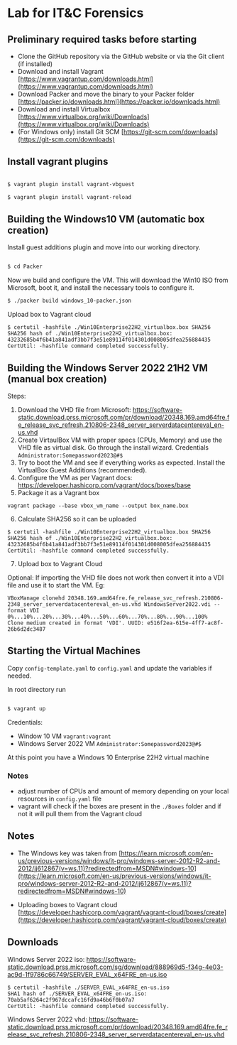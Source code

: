 #  Lab for IT&C Forensics

## Preliminary required tasks before starting
- Clone the GitHub repository via the GitHub website or via the Git client (if installed)
- Download and install Vagrant [https://www.vagrantup.com/downloads.html](https://www.vagrantup.com/downloads.html) 
- Download Packer and move the binary to your Packer folder [https://packer.io/downloads.html](https://packer.io/downloads.html)
- Download and install Virtualbox [https://www.virtualbox.org/wiki/Downloads](https://www.virtualbox.org/wiki/Downloads)
- (For Windows only) install Git SCM [https://git-scm.com/downloads](https://git-scm.com/downloads)

## Install vagrant plugins
```sh

$ vagrant plugin install vagrant-vbguest

$ vagrant plugin install vagrant-reload

```

## Building the Windows10 VM (automatic box creation)
Install guest additions plugin and move into our working directory.
  
```sh

$ cd Packer

```
  
Now we build and configure the VM. This will download the Win10 ISO from Microsoft, boot it, and install the necessary tools to configure it.

```sh
$ ./packer build windows_10-packer.json

```

Upload box to Vagrant cloud
```
$ certutil -hashfile ./Win10Enterprise22H2_virtualbox.box SHA256
SHA256 hash of ./Win10Enterprise22H2_virtualbox.box:
43232685b4f6b41a841adf3bb7f3e51e89114f014301d008005dfea256884435
CertUtil: -hashfile command completed successfully.
```

## Building the Windows Server 2022 21H2 VM (manual box creation)
Steps:
1. Download the VHD file from Microsoft: https://software-static.download.prss.microsoft.com/pr/download/20348.169.amd64fre.fe_release_svc_refresh.210806-2348_server_serverdatacentereval_en-us.vhd
2. Create VirtaulBox VM with proper specs (CPUs, Memory) and use the VHD file as virtual disk. Go through the install wizard. Credentials `Administrator:Somepassword2023@#$`
3. Try to boot the VM and see if everything works as expected. Install the VirtualBox Guest Additions (recommended).
4. Configure the VM as per Vagrant docs: https://developer.hashicorp.com/vagrant/docs/boxes/base 
5. Package it as a Vagrant box 
```
vagrant package --base vbox_vm_name --output box_name.box
```
6. Calculate SHA256 so it can be uploaded
```
$ certutil -hashfile ./Win10Enterprise22H2_virtualbox.box SHA256
SHA256 hash of ./Win10Enterprise22H2_virtualbox.box:
43232685b4f6b41a841adf3bb7f3e51e89114f014301d008005dfea256884435
CertUtil: -hashfile command completed successfully.
```
7. Upload box to Vagrant Cloud

Optional: 
If importing the VHD file does not work then convert it into a VDI file and use it to start the VM. 
Eg:
```
VBoxManage clonehd 20348.169.amd64fre.fe_release_svc_refresh.210806-2348_server_serverdatacentereval_en-us.vhd WindowsServer2022.vdi --format VDI
0%...10%...20%...30%...40%...50%...60%...70%...80%...90%...100%
Clone medium created in format 'VDI'. UUID: e516f2ea-615e-4ff7-ac8f-26b6d2dc3487
```


## Starting the Virtual Machines
Copy `config-template.yaml` to `config.yaml` and update the variables if needed.

In root directory run

```sh

$ vagrant up

```
Credentials:
- Window 10 VM `vagrant:vagrant`
- Windows Server 2022 VM `Administrator:Somepassword2023@#$`

At this point you have a Windows 10 Enterprise 22H2 virtual machine

### Notes
- adjust number of CPUs and amount of memory depending on your local resources in `config.yaml` file
- vagrant will check if the boxes are present in the `./Boxes` folder and if not it will pull them from the Vagrant cloud



## Notes
- The Windows key was taken from [https://learn.microsoft.com/en-us/previous-versions/windows/it-pro/windows-server-2012-R2-and-2012/jj612867(v=ws.11)?redirectedfrom=MSDN#windows-10](https://learn.microsoft.com/en-us/previous-versions/windows/it-pro/windows-server-2012-R2-and-2012/jj612867(v=ws.11)?redirectedfrom=MSDN#windows-10)

- Uploading boxes to Vagrant cloud [https://developer.hashicorp.com/vagrant/vagrant-cloud/boxes/create](https://developer.hashicorp.com/vagrant/vagrant-cloud/boxes/create)






## Downloads
Windows Server 2022 iso: https://software-static.download.prss.microsoft.com/sg/download/888969d5-f34g-4e03-ac9d-1f9786c66749/SERVER_EVAL_x64FRE_en-us.iso
```
$ certutil -hashfile ./SERVER_EVAL_x64FRE_en-us.iso 
SHA1 hash of ./SERVER_EVAL_x64FRE_en-us.iso:
70ab5af6264c2f967dccafc16fd9a46b6f0b07a7
CertUtil: -hashfile command completed successfully.
```

Windows Server 2022 vhd: https://software-static.download.prss.microsoft.com/pr/download/20348.169.amd64fre.fe_release_svc_refresh.210806-2348_server_serverdatacentereval_en-us.vhd




